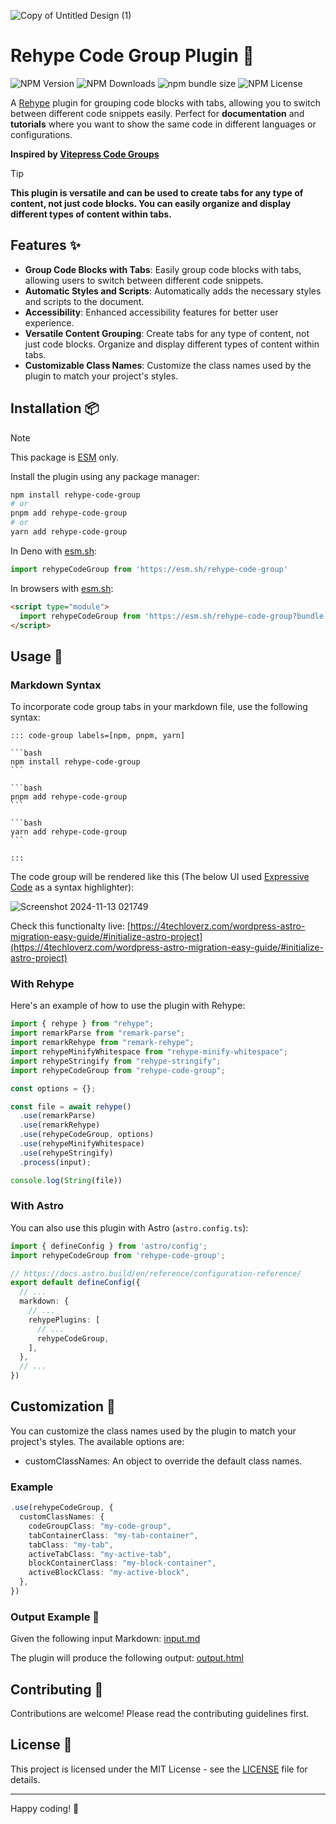 ![Copy of Untitled Design (1)](https://github.com/user-attachments/assets/fa55322a-d00b-45df-9537-63f43cb781c7)

# Rehype Code Group Plugin 🤖

![NPM Version](https://img.shields.io/npm/v/rehype-code-group)
![NPM Downloads](https://img.shields.io/npm/dm/rehype-code-group)
![npm bundle size](https://img.shields.io/bundlephobia/minzip/rehype-code-group)
![NPM License](https://img.shields.io/npm/l/rehype-code-group)


A [Rehype](https://github.com/rehypejs/rehype) plugin for grouping code blocks with tabs, allowing you to switch between different code snippets easily. Perfect for **documentation** and **tutorials** where you want to show the same code in different languages or configurations.

**Inspired by [Vitepress Code Groups](https://vitepress.dev/guide/markdown#code-groups)**

> [!TIP]
> **This plugin is versatile and can be used to create tabs for any type of content, not just code blocks. You can easily organize and display different types of content within tabs.**

## Features ✨

- **Group Code Blocks with Tabs**: Easily group code blocks with tabs, allowing users to switch between different code snippets.
- **Automatic Styles and Scripts**: Automatically adds the necessary styles and scripts to the document.
- **Accessibility**: Enhanced accessibility features for better user experience.
- **Versatile Content Grouping**: Create tabs for any type of content, not just code blocks. Organize and display different types of content within tabs.
- **Customizable Class Names**: Customize the class names used by the plugin to match your project's styles.

## Installation 📦

> [!NOTE]
> This package is [ESM](https://gist.github.com/sindresorhus/a39789f98801d908bbc7ff3ecc99d99c) only.

Install the plugin using any package manager:

```bash
npm install rehype-code-group
# or
pnpm add rehype-code-group
# or
yarn add rehype-code-group
```

In Deno with [esm.sh](https://esm.sh/):

```js
import rehypeCodeGroup from 'https://esm.sh/rehype-code-group'
```

In browsers with [esm.sh](https://esm.sh/):

```html
<script type="module">
  import rehypeCodeGroup from 'https://esm.sh/rehype-code-group?bundle'
</script>
```

## Usage 🚀

### Markdown Syntax

To incorporate code group tabs in your markdown file, use the following syntax:

~~~raw
::: code-group labels=[npm, pnpm, yarn]

```bash
npm install rehype-code-group
```

```bash
pnpm add rehype-code-group
```

```bash
yarn add rehype-code-group
```

:::
~~~

The code group will be rendered like this (The below UI used [Expressive Code](https://expressive-code.com/) as a syntax highlighter):

![Screenshot 2024-11-13 021749](https://github.com/user-attachments/assets/0bcae4e7-569a-4189-b890-9f543a67feb6)

Check this functionalty live: [https://4techloverz.com/wordpress-astro-migration-easy-guide/#initialize-astro-project](https://4techloverz.com/wordpress-astro-migration-easy-guide/#initialize-astro-project)

### With Rehype

Here's an example of how to use the plugin with Rehype:

```typescript
import { rehype } from "rehype";
import remarkParse from "remark-parse";
import remarkRehype from "remark-rehype";
import rehypeMinifyWhitespace from "rehype-minify-whitespace";
import rehypeStringify from "rehype-stringify";
import rehypeCodeGroup from "rehype-code-group";

const options = {};

const file = await rehype()
  .use(remarkParse)
  .use(remarkRehype)
  .use(rehypeCodeGroup, options)
  .use(rehypeMinifyWhitespace)
  .use(rehypeStringify)
  .process(input);

console.log(String(file))
```

### With Astro

You can also use this plugin with Astro (`astro.config.ts`):

```typescript
import { defineConfig } from 'astro/config';
import rehypeCodeGroup from 'rehype-code-group';

// https://docs.astro.build/en/reference/configuration-reference/
export default defineConfig({
  // ...
  markdown: {
    // ...
    rehypePlugins: [
      // ...
      rehypeCodeGroup,
    ],
  },
  // ...
})
```

## Customization 🎨

You can customize the class names used by the plugin to match your project's styles. The available options are:

- customClassNames: An object to override the default class names.

### Example

```typescript
.use(rehypeCodeGroup, {
  customClassNames: {
    codeGroupClass: "my-code-group",
    tabContainerClass: "my-tab-container",
    tabClass: "my-tab",
    activeTabClass: "my-active-tab",
    blockContainerClass: "my-block-container",
    activeBlockClass: "my-active-block",
  },
})
```

### Output Example 📄

Given the following input Markdown: [input.md](/test/fixtures/single-md/input.md)

The plugin will produce the following output: [output.html](/test/fixtures/single-md/output.html)

## Contributing 🤝
Contributions are welcome! Please read the contributing guidelines first.

## License 📄
This project is licensed under the MIT License - see the [LICENSE](https://github.com/ITZSHOAIB/rehype-code-group?tab=MIT-1-ov-file) file for details.

---

Happy coding! 🎉
